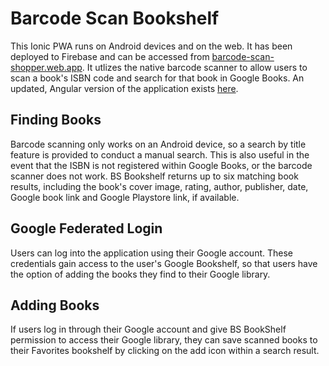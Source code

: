# Barcode Scan Bookshelf
This Ionic PWA runs on Android devices and on the web. It has been deployed to Firebase
and can be accessed from [barcode-scan-shopper.web.app](https://barcode-scan-shopper.firebaseapp.com).
It utlizes the native barcode scanner to allow users to scan a book's ISBN code and search 
for that book in Google Books. An updated, Angular version of the application exists [here](https://github.com/s-sandra/bs-bookshelf-angular).

## Finding Books
Barcode scanning only works on an Android device, so a search by title feature is provided to conduct 
a manual search. This is also useful in the event that the ISBN is not registered within Google Books, 
or the barcode scanner does not work. BS Bookshelf returns up to six matching book results, including
the book's cover image, rating, author, publisher, date, Google book link and Google Playstore link,
if available.

## Google Federated Login
Users can log into the application using their Google account. These credentials gain access to the user's Google Bookshelf, so that users have the option of adding the books they find to their Google library.

## Adding Books
If users log in through their Google account and give BS BookShelf permission to access their Google library, they can save scanned books to their Favorites bookshelf by clicking on the add icon within a search result.


